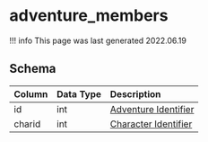 # adventure_members

!!! info
	This page was last generated 2022.06.19

## Schema

| Column | Data Type | Description |
| :--- | :--- | :--- |
| id | int | [Adventure Identifier](adventure_details.md) |
| charid | int | [Character Identifier](../../schema/characters/character_data.md) |

